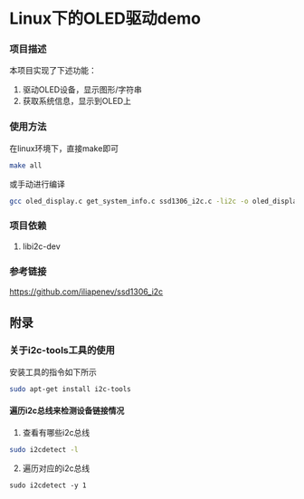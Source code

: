# Linux下的OLED驱动demo

### 项目描述

本项目实现了下述功能：

1. 驱动OLED设备，显示图形/字符串
2. 获取系统信息，显示到OLED上

### 使用方法

在linux环境下，直接make即可

```bash
make all
```

或手动进行编译

```bash
gcc oled_display.c get_system_info.c ssd1306_i2c.c -li2c -o oled_display
```

### 项目依赖

1. libi2c-dev

### 参考链接

https://github.com/iliapenev/ssd1306_i2c



## 附录

### 关于i2c-tools工具的使用

安装工具的指令如下所示

```bash
sudo apt-get install i2c-tools
```

#### 遍历i2c总线来检测设备链接情况

1. 查看有哪些i2c总线

```bash
sudo i2cdetect -l
```

2. 遍历对应的i2c总线

```
sudo i2cdetect -y 1
```



